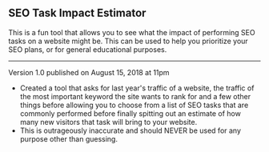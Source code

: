 SEO Task Impact Estimator
-----------------

This is a fun tool that allows you to see what the impact of performing SEO tasks on a website might be. This can be used to help you prioritize your SEO plans, or for general educational purposes. 

---

Version 1.0 published on August 15, 2018 at 11pm
+ Created a tool that asks for last year's traffic of a website, the traffic of the most important keyword the site wants to rank for and a few other things before allowing you to choose from a list of SEO tasks that are commonly performed before finally spitting out an estimate of how many new visitors that task will bring to your website.
+ This is outrageously inaccurate and should NEVER be used for any purpose other than guessing.
